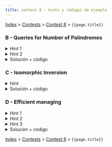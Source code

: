 ```yaml
---
title: contest 8 - hints y códigos de ejemplo
---
```


[Index](../index) > [Contests](../contests) > [Contest 8](../contests#contest-8) > ```{{page.title}}```

### B - Queries for Number of Palindromes
<details> 
  <summary>Hint 1</summary>
  Dado el tamaño del string podemos preprocesar todos los substrings cuadráticamente para saber cuáles conforman palíndromos, esto puede ser chequeado con Rolling Hashing hacia ambos lados por ejemplo. Piensen en cómo usar este preprocesamiento para obtener la solución.
</details>
<details> 
  <summary>Hint 2</summary>
  Dados l y r, la cantidad de substrings en [l, r] es la cantidad en [l, r - 1] más la en [l + 1, r] menos la en [l + 1, r - 1] más 1 si el mismo substring [l, r] era un palíndromo.
</details>
<details> 
  <summary>Solución + código</summary>
  Usando los hints anteriores se puede armar un algoritmo de programación dinámica que cuente los substrings que son palíndromos para cada l y r usando la recursión del hint 2.
  <a href="https://github.com/BenjaminRubio/CompetitiveProgramming/blob/master/Problems/Codeforces/QueriesForNumberOfPalindromes.cpp">Código de ejemplo</a>
</details>

### C - Isomorphic Inversion
<details> 
  <summary>Hint</summary>
  Piensen en una forma greedy de seleccionar los segmentos.
</details>
<details> 
  <summary>Solución + código</summary>
  Podemos armar los segmentos de forma greedy chequenando con k de 1 creciente separando los primeros y últimos k cada vez que el sustring de los primeros k que quedan sea igual al de los últimos k. Para chequear esto se puede usar hashing preprocesado de todo el string. la respuesta será cuantas veces se pudo separar * 2 más uno si sobraron cosas al medio.
  <a href="https://github.com/BenjaminRubio/CompetitiveProgramming/blob/master/Problems/Kattis/IsomorphicInversion.cpp">Código de ejemplo</a>
</details>

### D - Efficient managing
<details> 
  <summary>Hint 1</summary>
  Primero notemos que el grafo descrito corresponde a un árbol. En ese caso podemos precalcular el precio de viajar desde un nodo raíz a cualquiera de los otros nodos en tiempo lineal con un dfs. Basta hacer un dfs que acumule el xor de las aristas usadas, pues el xor de los valores sólo tiene aquellas potencias de 2 con apariciones impares.
</details>
<details> 
  <summary>Hint 2</summary>
  Notemos que si estamos analizando el nodo i, cualquier camino desde i se puede ver como parte del subárbol de i en el arbol con la raíz original o puede ser un camino que sube y luego baja por el árbol, en ambos casos, cualquier camino que salga de i tendrá un costo igual al xor del camino precalculado desde la raíz hasta i xor con el precalculado de la raíz al nodo final del camino tomado desde i. Luego el problema puede ser reformulado a precalcular como el hint 1 y para cada i encontrar cual de los valores precalculados genera un mayor xor al ser combinados con el precalculado para i.
</details>
<details> 
  <summary>Hint 3</summary>
  Finalmente noten que cada uno de los valores precalculados puede ser cisto como un string binario, para encontrar el que genera el mayor xor con otro de estos strings, digamos x, se puede tomar un approach greedy que va condicionando tomar aquellos números con bits más grandes que difieran a los de x. Para esto piensen en qué estructura les deja ordenar los strings por los valores separando cada vez que difieren.
</details>
<details> 
  <summary>Solución + código</summary>
  La solución corresponde a usar la reducción de los hints 1 y 2 y hacer un Trie de los strings binarios descritos en el hint 3. El Trie recibirá los valores precalculados en forma binaria pero los ingresará al Trie con los bits más grandes al principio. Esto pues podemos encontrar el mayor xor posible con los números guardados con respecto a un número x usando un approach greedy que elija bits distintos siempre que se pueda en el trie (analizando desde bits más grandes a menos igual que como fueron ingresados).
  <a href="https://github.com/BenjaminRubio/CompetitiveProgramming/blob/master/Problems/SPOJ/EfficientManaging.cpp">Código de ejemplo</a>
</details>

<!-- <details> 
  <summary>Hint</summary>   
</details>
<details> 
  <summary>Solución + código</summary>
  <a href="">Código de ejemplo</a>
</details> -->

[Index](../index) > [Contests](../contests) > [Contest 8](../contests#contest-8) > ```{{page.title}}```

